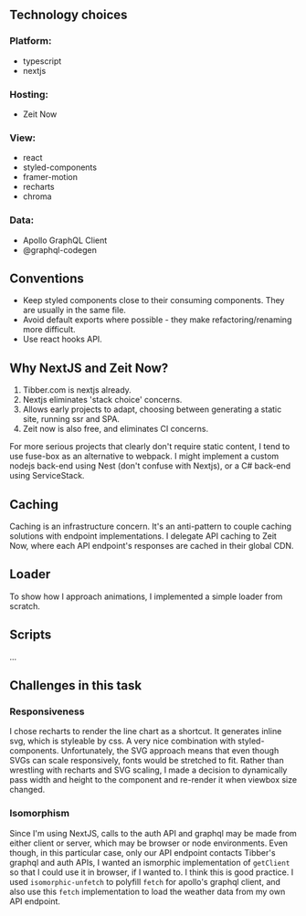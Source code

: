 
## Technology choices

### Platform:
 - typescript
 - nextjs

### Hosting:
 - Zeit Now

### View:
 - react
 - styled-components
 - framer-motion
 - recharts
 - chroma

### Data:
 - Apollo GraphQL Client
 - @graphql-codegen

## Conventions
 - Keep styled components close to their consuming components. They are usually in the same file.
 - Avoid default exports where possible - they make refactoring/renaming more difficult.
 - Use react hooks API.

## Why NextJS and Zeit Now?
1. Tibber.com is nextjs already.
2. Nextjs eliminates 'stack choice' concerns.
3. Allows early projects to adapt, choosing between generating a static site, running ssr and SPA.
4. Zeit now is also free, and eliminates CI concerns.

For more serious projects that clearly don't require static content, I tend to use fuse-box as an alternative to webpack.
I might implement a custom nodejs back-end using Nest (don't confuse with Nextjs), or a C# back-end using ServiceStack.

## Caching
Caching is an infrastructure concern. It's an anti-pattern to couple caching solutions with endpoint implementations.
I delegate API caching to Zeit Now, where each API endpoint's responses are cached in their global CDN.

## Loader
To show how I approach animations, I implemented a simple loader from scratch.

## Scripts
...

## Challenges in this task

### Responsiveness
I chose recharts to render the line chart as a shortcut. It generates inline svg, which is styleable by css. A very nice combination with styled-components.
Unfortunately, the SVG approach means that even though SVGs can scale responsively, fonts would be stretched to fit.
Rather than wrestling with recharts and SVG scaling, I made a decision to dynamically pass width and height to the component and re-render it when viewbox size changed.

### Isomorphism
Since I'm using NextJS, calls to the auth API and graphql may be made from either client or server, which may be browser or node environments.
Even though, in this particular case, only our API endpoint contacts Tibber's graphql and auth APIs, I wanted
an ismorphic implementation of `getClient` so that I could use it in browser, if I wanted to. I think this is good practice.
I used `isomorphic-unfetch` to polyfill `fetch` for apollo's graphql client, and also use this `fetch` implementation to
load the weather data from my own API endpoint.